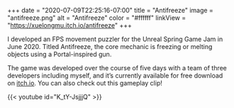 +++
date = "2020-07-09T22:25:16-07:00"
title = "Antifreeze"
image = "antifreeze.png"
alt = "Antifreeze"
color = "#ffffff"
linkView = "https://xuelongmu.itch.io/antifreeze"
+++

I developed an FPS movement puzzler for the Unreal Spring Game Jam in June 2020. Titled Antifreeze, the core mechanic is freezing or melting objects using a Portal-inspired gun.

The game was developed over the course of five days with a team of three developers including myself, and it’s currently available for free download on [itch.io](https://xuelongmu.itch.io/antifreeze). You can also check out this gameplay clip!

{{< youtube id="K_tY-JsjjjQ" >}}
